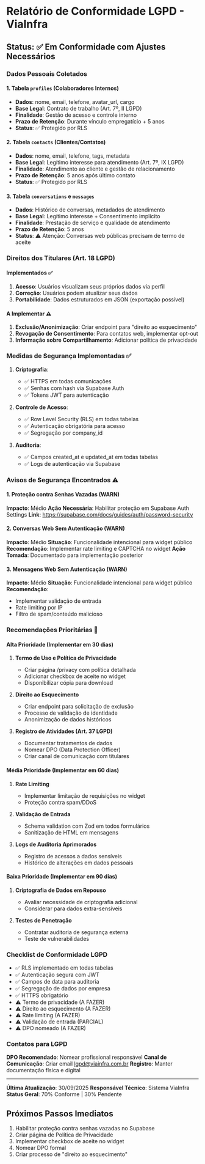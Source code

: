 # Relatório de Conformidade LGPD - ViaInfra

## Status: ✅ Em Conformidade com Ajustes Necessários

### Dados Pessoais Coletados

#### 1. Tabela `profiles` (Colaboradores Internos)
- **Dados**: nome, email, telefone, avatar_url, cargo
- **Base Legal**: Contrato de trabalho (Art. 7º, II LGPD)
- **Finalidade**: Gestão de acesso e controle interno
- **Prazo de Retenção**: Durante vínculo empregatício + 5 anos
- **Status**: ✅ Protegido por RLS

#### 2. Tabela `contacts` (Clientes/Contatos)
- **Dados**: nome, email, telefone, tags, metadata
- **Base Legal**: Legítimo interesse para atendimento (Art. 7º, IX LGPD)
- **Finalidade**: Atendimento ao cliente e gestão de relacionamento
- **Prazo de Retenção**: 5 anos após último contato
- **Status**: ✅ Protegido por RLS

#### 3. Tabela `conversations` e `messages`
- **Dados**: Histórico de conversas, metadados de atendimento
- **Base Legal**: Legítimo interesse + Consentimento implícito
- **Finalidade**: Prestação de serviço e qualidade de atendimento
- **Prazo de Retenção**: 5 anos
- **Status**: ⚠️ Atenção: Conversas web públicas precisam de termo de aceite

### Direitos dos Titulares (Art. 18 LGPD)

#### Implementados ✅
1. **Acesso**: Usuários visualizam seus próprios dados via perfil
2. **Correção**: Usuários podem atualizar seus dados
3. **Portabilidade**: Dados estruturados em JSON (exportação possível)

#### A Implementar ⚠️
1. **Exclusão/Anonimização**: Criar endpoint para "direito ao esquecimento"
2. **Revogação de Consentimento**: Para contatos web, implementar opt-out
3. **Informação sobre Compartilhamento**: Adicionar política de privacidade

### Medidas de Segurança Implementadas ✅

1. **Criptografia**:
   - ✅ HTTPS em todas comunicações
   - ✅ Senhas com hash via Supabase Auth
   - ✅ Tokens JWT para autenticação

2. **Controle de Acesso**:
   - ✅ Row Level Security (RLS) em todas tabelas
   - ✅ Autenticação obrigatória para acesso
   - ✅ Segregação por company_id

3. **Auditoria**:
   - ✅ Campos created_at e updated_at em todas tabelas
   - ✅ Logs de autenticação via Supabase

### Avisos de Segurança Encontrados ⚠️

#### 1. Proteção contra Senhas Vazadas (WARN)
**Impacto**: Médio
**Ação Necessária**: Habilitar proteção em Supabase Auth Settings
**Link**: https://supabase.com/docs/guides/auth/password-security

#### 2. Conversas Web Sem Autenticação (WARN)
**Impacto**: Médio
**Situação**: Funcionalidade intencional para widget público
**Recomendação**: Implementar rate limiting e CAPTCHA no widget
**Ação Tomada**: Documentado para implementação posterior

#### 3. Mensagens Web Sem Autenticação (WARN)
**Impacto**: Médio
**Situação**: Funcionalidade intencional para widget público
**Recomendação**: 
- Implementar validação de entrada
- Rate limiting por IP
- Filtro de spam/conteúdo malicioso

### Recomendações Prioritárias 🎯

#### Alta Prioridade (Implementar em 30 dias)
1. **Termo de Uso e Política de Privacidade**
   - Criar página /privacy com política detalhada
   - Adicionar checkbox de aceite no widget
   - Disponibilizar cópia para download

2. **Direito ao Esquecimento**
   - Criar endpoint para solicitação de exclusão
   - Processo de validação de identidade
   - Anonimização de dados históricos

3. **Registro de Atividades (Art. 37 LGPD)**
   - Documentar tratamentos de dados
   - Nomear DPO (Data Protection Officer)
   - Criar canal de comunicação com titulares

#### Média Prioridade (Implementar em 60 dias)
1. **Rate Limiting**
   - Implementar limitação de requisições no widget
   - Proteção contra spam/DDoS

2. **Validação de Entrada**
   - Schema validation com Zod em todos formulários
   - Sanitização de HTML em mensagens

3. **Logs de Auditoria Aprimorados**
   - Registro de acessos a dados sensíveis
   - Histórico de alterações em dados pessoais

#### Baixa Prioridade (Implementar em 90 dias)
1. **Criptografia de Dados em Repouso**
   - Avaliar necessidade de criptografia adicional
   - Considerar para dados extra-sensíveis

2. **Testes de Penetração**
   - Contratar auditoria de segurança externa
   - Teste de vulnerabilidades

### Checklist de Conformidade LGPD

- ✅ RLS implementado em todas tabelas
- ✅ Autenticação segura com JWT
- ✅ Campos de data para auditoria
- ✅ Segregação de dados por empresa
- ✅ HTTPS obrigatório
- ⚠️ Termo de privacidade (A FAZER)
- ⚠️ Direito ao esquecimento (A FAZER)
- ⚠️ Rate limiting (A FAZER)
- ⚠️ Validação de entrada (PARCIAL)
- ⚠️ DPO nomeado (A FAZER)

### Contatos para LGPD

**DPO Recomendado**: Nomear profissional responsável
**Canal de Comunicação**: Criar email lgpd@viainfra.com.br
**Registro**: Manter documentação física e digital

---

**Última Atualização**: 30/09/2025
**Responsável Técnico**: Sistema ViaInfra
**Status Geral**: 70% Conforme | 30% Pendente

## Próximos Passos Imediatos

1. Habilitar proteção contra senhas vazadas no Supabase
2. Criar página de Política de Privacidade
3. Implementar checkbox de aceite no widget
4. Nomear DPO formal
5. Criar processo de "direito ao esquecimento"
